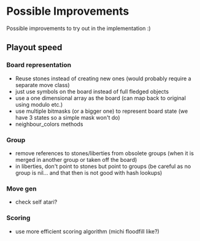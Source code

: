 # Possible Improvements

Possible improvements to try out in the implementation :)

## Playout speed

### Board representation
* Reuse stones instead of creating new ones (would probably require a separate move class)
* just use symbols on the board instead of full fledged objects
* use a one dimensional array as the board (can map back to original using modulo etc.)
* use multiple bitmasks (or a bigger one) to represent board state (we have 3 states so a simple mask won't do)
* neighbour_colors methods

### Group
* remove references to stones/liberties from obsolete groups (when it is merged in another group or taken off the board)
* in liberties, don't point to stones but point to groups (be careful as no group is nil... and that then is not good with hash lookups)

### Move gen
* check self atari?

### Scoring
* use more efficient scoring algorithm (michi floodfill like?)